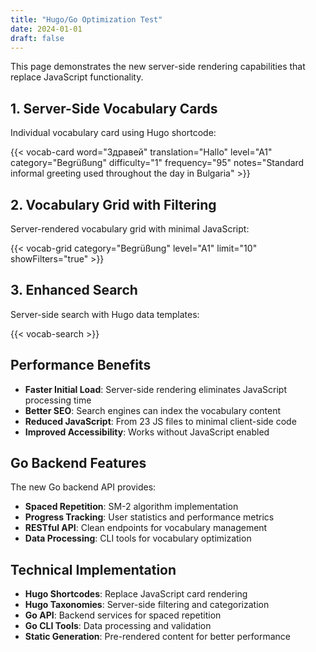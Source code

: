 ```yaml
---
title: "Hugo/Go Optimization Test"
date: 2024-01-01
draft: false
---
```


This page demonstrates the new server-side rendering capabilities that replace JavaScript functionality.

## 1. Server-Side Vocabulary Cards

Individual vocabulary card using Hugo shortcode:

{{< vocab-card word="Здравей" translation="Hallo" level="A1" category="Begrüßung" difficulty="1" frequency="95" notes="Standard informal greeting used throughout the day in Bulgaria" >}}

## 2. Vocabulary Grid with Filtering

Server-rendered vocabulary grid with minimal JavaScript:

{{< vocab-grid category="Begrüßung" level="A1" limit="10" showFilters="true" >}}

## 3. Enhanced Search

Server-side search with Hugo data templates:

{{< vocab-search >}}

## Performance Benefits

- **Faster Initial Load**: Server-side rendering eliminates JavaScript processing time
- **Better SEO**: Search engines can index the vocabulary content
- **Reduced JavaScript**: From 23 JS files to minimal client-side code
- **Improved Accessibility**: Works without JavaScript enabled

## Go Backend Features

The new Go backend API provides:

- **Spaced Repetition**: SM-2 algorithm implementation
- **Progress Tracking**: User statistics and performance metrics
- **RESTful API**: Clean endpoints for vocabulary management
- **Data Processing**: CLI tools for vocabulary optimization

## Technical Implementation

- **Hugo Shortcodes**: Replace JavaScript card rendering
- **Hugo Taxonomies**: Server-side filtering and categorization  
- **Go API**: Backend services for spaced repetition
- **Go CLI Tools**: Data processing and validation
- **Static Generation**: Pre-rendered content for better performance
